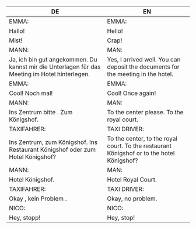 |DE|EN|
|---|---|
|EMMA:|EMMA:|
|Hallo!|Hello!|
|Mist!|Crap!|
|MANN:|MAN:|
|Ja, ich bin gut angekommen. Du kannst mir die Unterlagen für das Meeting im Hotel hinterlegen.|Yes, I arrived well. You can deposit the documents for the meeting in the hotel.|
|EMMA:|EMMA:|
|Cool! Noch mal!|Cool! Once again!|
|MANN:|MAN:|
|Ins Zentrum bitte . Zum Königshof.|To the center please. To the royal court.|
|TAXIFAHRER:|TAXI DRIVER:|
|Ins Zentrum, zum Königshof. Ins Restaurant Königshof oder zum Hotel Königshof?|To the center, to the royal court. To the restaurant Königshof or to the hotel Königshof?|
|MANN:|MAN:|
|Hotel Königshof.|Hotel Royal Court.|
|TAXIFAHRER:|TAXI DRIVER:|
|Okay , kein Problem .|Okay, no problem.|
|NICO:|NICO:|
|Hey, stopp!|Hey, stop!|

